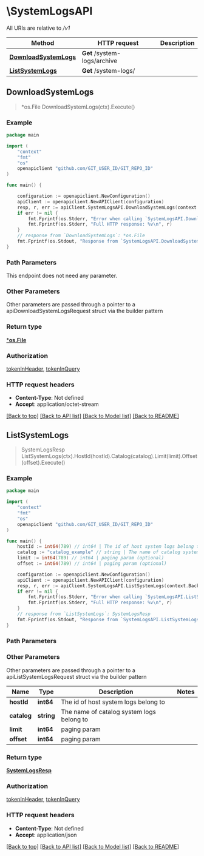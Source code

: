 # \SystemLogsAPI

All URIs are relative to */v1*

Method | HTTP request | Description
------------- | ------------- | -------------
[**DownloadSystemLogs**](SystemLogsAPI.md#DownloadSystemLogs) | **Get** /system-logs/archive | 
[**ListSystemLogs**](SystemLogsAPI.md#ListSystemLogs) | **Get** /system-logs/ | 



## DownloadSystemLogs

> *os.File DownloadSystemLogs(ctx).Execute()





### Example

```go
package main

import (
	"context"
	"fmt"
	"os"
	openapiclient "github.com/GIT_USER_ID/GIT_REPO_ID"
)

func main() {

	configuration := openapiclient.NewConfiguration()
	apiClient := openapiclient.NewAPIClient(configuration)
	resp, r, err := apiClient.SystemLogsAPI.DownloadSystemLogs(context.Background()).Execute()
	if err != nil {
		fmt.Fprintf(os.Stderr, "Error when calling `SystemLogsAPI.DownloadSystemLogs``: %v\n", err)
		fmt.Fprintf(os.Stderr, "Full HTTP response: %v\n", r)
	}
	// response from `DownloadSystemLogs`: *os.File
	fmt.Fprintf(os.Stdout, "Response from `SystemLogsAPI.DownloadSystemLogs`: %v\n", resp)
}
```

### Path Parameters

This endpoint does not need any parameter.

### Other Parameters

Other parameters are passed through a pointer to a apiDownloadSystemLogsRequest struct via the builder pattern


### Return type

[***os.File**](*os.File.md)

### Authorization

[tokenInHeader](../README.md#tokenInHeader), [tokenInQuery](../README.md#tokenInQuery)

### HTTP request headers

- **Content-Type**: Not defined
- **Accept**: application/octet-stream

[[Back to top]](#) [[Back to API list]](../README.md#documentation-for-api-endpoints)
[[Back to Model list]](../README.md#documentation-for-models)
[[Back to README]](../README.md)


## ListSystemLogs

> SystemLogsResp ListSystemLogs(ctx).HostId(hostId).Catalog(catalog).Limit(limit).Offset(offset).Execute()





### Example

```go
package main

import (
	"context"
	"fmt"
	"os"
	openapiclient "github.com/GIT_USER_ID/GIT_REPO_ID"
)

func main() {
	hostId := int64(789) // int64 | The id of host system logs belong to
	catalog := "catalog_example" // string | The name of catalog system logs belong to
	limit := int64(789) // int64 | paging param (optional)
	offset := int64(789) // int64 | paging param (optional)

	configuration := openapiclient.NewConfiguration()
	apiClient := openapiclient.NewAPIClient(configuration)
	resp, r, err := apiClient.SystemLogsAPI.ListSystemLogs(context.Background()).HostId(hostId).Catalog(catalog).Limit(limit).Offset(offset).Execute()
	if err != nil {
		fmt.Fprintf(os.Stderr, "Error when calling `SystemLogsAPI.ListSystemLogs``: %v\n", err)
		fmt.Fprintf(os.Stderr, "Full HTTP response: %v\n", r)
	}
	// response from `ListSystemLogs`: SystemLogsResp
	fmt.Fprintf(os.Stdout, "Response from `SystemLogsAPI.ListSystemLogs`: %v\n", resp)
}
```

### Path Parameters



### Other Parameters

Other parameters are passed through a pointer to a apiListSystemLogsRequest struct via the builder pattern


Name | Type | Description  | Notes
------------- | ------------- | ------------- | -------------
 **hostId** | **int64** | The id of host system logs belong to | 
 **catalog** | **string** | The name of catalog system logs belong to | 
 **limit** | **int64** | paging param | 
 **offset** | **int64** | paging param | 

### Return type

[**SystemLogsResp**](SystemLogsResp.md)

### Authorization

[tokenInHeader](../README.md#tokenInHeader), [tokenInQuery](../README.md#tokenInQuery)

### HTTP request headers

- **Content-Type**: Not defined
- **Accept**: application/json

[[Back to top]](#) [[Back to API list]](../README.md#documentation-for-api-endpoints)
[[Back to Model list]](../README.md#documentation-for-models)
[[Back to README]](../README.md)

